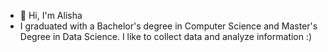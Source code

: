 - 👋 Hi, I'm Alisha</n>
- I graduated with a Bachelor's degree in Computer Science and Master's Degree in Data Science. I like to collect data and analyze information :)

<!---
spyt2h/spyt2h is a ✨ special ✨ repository because its `README.md` (this file) appears on your GitHub profile.
You can click the Preview link to take a look at your changes.
--->
